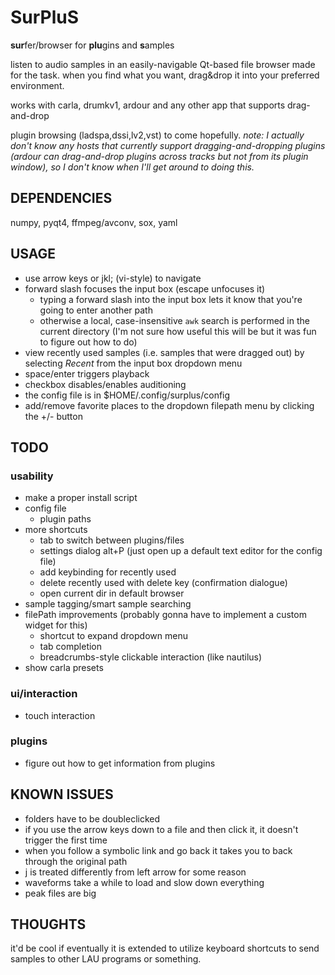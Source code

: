 SurPluS
=======

<b>sur</b>fer/browser for <b>plu</b>gins and <b>s</b>amples

listen to audio samples in an easily-navigable Qt-based file browser made for the task. when you find what you want, drag&drop it into your preferred environment. 

works with carla, drumkv1, ardour and any other app that supports drag-and-drop

plugin browsing (ladspa,dssi,lv2,vst) to come hopefully.
*note: I actually don't know any hosts that currently support dragging-and-dropping plugins (ardour can drag-and-drop plugins across tracks but not from its plugin window), so I don't know when I'll get around to doing this.*

## DEPENDENCIES
numpy, pyqt4, ffmpeg/avconv, sox, yaml

## USAGE
* use arrow keys or jkl; (vi-style) to navigate
* forward slash focuses the input box (escape unfocuses it)
	* typing a forward slash into the input box lets it know that you're going to enter another path
	* otherwise a local, case-insensitive `awk` search is performed in the current directory (I'm not sure how useful this will be but it was fun to figure out how to do)
* view recently used samples (i.e. samples that were dragged out) by selecting *Recent* from the input box dropdown menu
* space/enter triggers playback
* checkbox disables/enables auditioning
* the config file is in $HOME/.config/surplus/config
* add/remove favorite places to the dropdown filepath menu by clicking the +/- button 

## TODO
### usability
* make a proper install script
* config file
    * plugin paths
* more shortcuts
    * tab to switch between plugins/files
    * settings dialog alt+P (just open up a default text editor for the config file)
    * add keybinding for recently used
    * delete recently used with delete key (confirmation dialogue)
    * open current dir in default browser
* sample tagging/smart sample searching
* filePath improvements (probably gonna have to implement a custom widget for this)
    * shortcut to expand dropdown menu
    * tab completion
    * breadcrumbs-style clickable interaction (like nautilus)
* show carla presets

### ui/interaction
* touch interaction

### plugins
* figure out how to get information from plugins

## KNOWN ISSUES
* folders have to be doubleclicked
* if you use the arrow keys down to a file and then click it, it doesn't trigger the first time
* when you follow a symbolic link and go back it takes you to back through the original path
* j is treated differently from left arrow for some reason
* waveforms take a while to load and slow down everything
* peak files are big

## THOUGHTS

it'd be cool if eventually it is extended to utilize keyboard shortcuts to send samples to other LAU programs or something.
